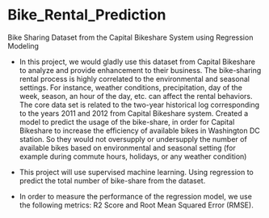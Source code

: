 # Bike_Rental_Prediction
 Bike Sharing Dataset from the Capital Bikeshare System using Regression Modeling 

+ In this project, we would gladly use this dataset from Capital Bikeshare to analyze and provide enhancement to their business. The bike-sharing rental process is highly correlated to the environmental and seasonal settings. For instance, weather conditions, precipitation, day of the week, season, an hour of the day, etc. can affect the rental behaviors. The core data set is related to the two-year historical log corresponding to the years 2011 and 2012 from Capital Bikeshare system.
Created a model to predict the usage of the bike-share, in order for Capital Bikeshare to increase the efficiency of available bikes in Washington DC station. So they would not oversupply or undersupply the number of available bikes based on environmental and seasonal setting (for example during commute hours, holidays, or any weather condition)

+ This project will use supervised machine learning. Using regression to predict the total number of bike-share from the dataset.

+ In order to measure the performance of the regression model, we use the following metrics: R2 Score and Root Mean Squared Error (RMSE).
